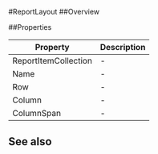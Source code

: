 #ReportLayout
##Overview



##Properties
<table class="table table-condensed table-bordered">
    <thead>
<tr>
<th>Property</th>
<th>Description</th>
</tr>
</thead>
<tbody>
<tr><td>ReportItemCollection</td><td> - </td></tr>
<tr><td>Name</td><td> - </td></tr>
<tr><td>Row</td><td> - </td></tr>
<tr><td>Column</td><td> - </td></tr>
<tr><td>ColumnSpan</td><td> - </td></tr>
</tbody></table>



## See also

